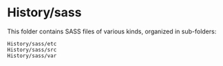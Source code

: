 # History/sass

This folder contains SASS files of various kinds, organized in sub-folders:

    History/sass/etc
    History/sass/src
    History/sass/var
